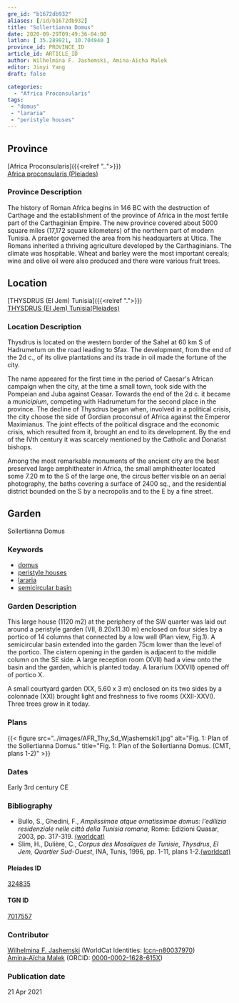 ```yaml
---
gre_id: "b1672db932"
aliases: [/id/b1672db932]
title: "Sollertianna Domus"
date: 2020-09-29T09:49:36-04:00
latlon: [ 35.289921, 10.704940 ]
province_id: PROVINCE_ID
article_id: ARTICLE_ID
author: Wilhelmina F. Jashemski, Amina-Aïcha Malek
editor: Jinyi Yang
draft: false

categories:
  - "Africa Proconsularis"
tags:
 - "domus"
 - "lararia"
 - "peristyle houses"
---
```


## Province
[Africa Proconsularis]({{<relref "..">}}) \
[Africa proconsularis (Pleiades)](https://pleiades.stoa.org/places/991341)

### Province Description
The history of Roman Africa begins in 146 BC with the destruction of Carthage and the establishment of the province of Africa in the most fertile part of the Carthaginian Empire.  The new province covered about 5000 square miles (17,172 square kilometers) of the northern part of modern Tunisia.  A praetor governed the area from his headquarters at Utica.  The Romans inherited a thriving agriculture developed by the Carthaginians.  The climate was hospitable.  Wheat and barley were the most important cereals; wine and olive oil were also produced and there were various fruit trees.
<!-- DESCRIPTION -->


## Location
[THYSDRUS (El Jem) Tunisia]({{<relref ".">}}) \
[THYSDRUS (El Jem) Tunisia(Pleiades)](https://pleiades.stoa.org/places/324835)

### Location Description
Thysdrus is located on the western border of the Sahel at 60 km S of Hadrumetum on the road leading to Sfax. The development, from the end of the 2d c., of its olive plantations and its trade in oil made the fortune of the city.

The name appeared for the first time in the period of Caesar's African campaign when the city, at the time a small town, took side with the Pompeian and Juba against Ceasar. Towards the end of the 2d c. it became a *municipium*, competing with Hadrumetum for the second place in the province. The decline of Thysdrus began when, involved in a political crisis, the city choose the side of Gordian proconsul of Africa against the Emperor Maximianus. The joint effects of the political disgrace and the economic crisis, which resulted from it, brought an end to its development. By the end of the IVth century it was scarcely mentioned by the Catholic and Donatist bishops.

Among the most remarkable monuments of the ancient city are the best preserved large amphitheater in Africa, the small amphitheater located some 7.20 m to the S of the large one, the circus better visible on an aerial photography, the baths covering a surface of 2400 sq., and the residential district bounded on the S by a necropolis and to the E by a fine street.

<!--## Sublocation-->

<!--
[AREA WITHIN LOCATION, LIKE “PALATINE HILL”](GEOREFERENCE LINK)
A sublocation is any area larger than an individual garden, but located within a location. I would always try to include a link to a controlled vocabulary here if possible. This ID may well be different from the Garden ID, e.g., Pompeii versus a Garden in one of the houses which has its own Pleiades ID.
-->

<!--### Sublocation Description-->

<!-- DESCRIPTION -->

## Garden

Sollertianna Domus

### Keywords

- [domus](http://vocab.getty.edu/page/aat/300005506)
- [peristyle houses](http://vocab.getty.edu/page/aat/300005452)
- [lararia](http://vocab.getty.edu/page/aat/300400600)
- [semicircular basin](#)

### Garden Description

This large house (1120 m2) at the periphery of the SW quarter was laid out around a peristyle garden (VII, 8.20x11.30 m)  enclosed on four sides  by  a portico of 14 columns that connected by a low wall (Plan view, Fig.1). A semicircular basin extended into the garden 75cm lower than the level of the portico. The cistern opening in the garden is adjacent to the middle column on the SE side. A large reception room (XVII) had a view onto the basin and the garden, which is planted today. A lararium (XXVII) opened off of portico X.

A small courtyard garden (XX, 5.60 x 3 m) enclosed on its two sides by a colonnade (XXI) brought light and freshness to five rooms (XXII-XXVI). Three trees grow in it today.




<!--### Maps-->

### Plans
{{< figure src="../images/AFR_Thy_Sd_Wjashemski1.jpg" alt="Fig. 1: Plan of the Sollertianna Domus." title="Fig. 1: Plan of the Sollertianna Domus. (CMT, plans 1-2)" >}}

<!--### Images-->
### Dates

Early 3rd century CE

### Bibliography
* Bullo, S., Ghedini, F., *Amplissimae atque ornatissimae domus: l'edilizia residenziale nelle città della Tunisia romana*, Rome: Edizioni Quasar, 2003, pp. 317-319. [(worldcat)](http://www.worldcat.org/oclc/989088620)
* Slim, H., Dulière, C., *Corpus des Mosaïques de Tunisie*, *Thysdrus*, *El Jem, Quartier Sud-Ouest*, INA, Tunis, 1996, pp. 1-11, plans 1-2.[(worldcat)](http://www.worldcat.org/oclc/886543032)


<!--#### Periodo ID-->

<!-- [PERIODO_ID](https://pleiades.stoa.org/places/PLEIADES_ID) -->

#### Pleiades ID

[324835](https://pleiades.stoa.org/places/324835)

#### TGN ID

[7017557](http://vocab.getty.edu/page/tgn/7017557)

### Contributor
[Wilhelmina F. Jashemski](https://lib.guides.umd.edu/c.php?g=326514&p=2193250) (WorldCat Identities: [lccn-n80037970](http://worldcat.org/identities/lccn-n80037970/)) \
[Amina-Aïcha Malek](http://worldcat.org/identities/lccn-n2012075871/) (ORCID: [0000-0002-1628-615X](https://orcid.org/0000-0002-1628-615X))

### Publication date


21 Apr 2021
